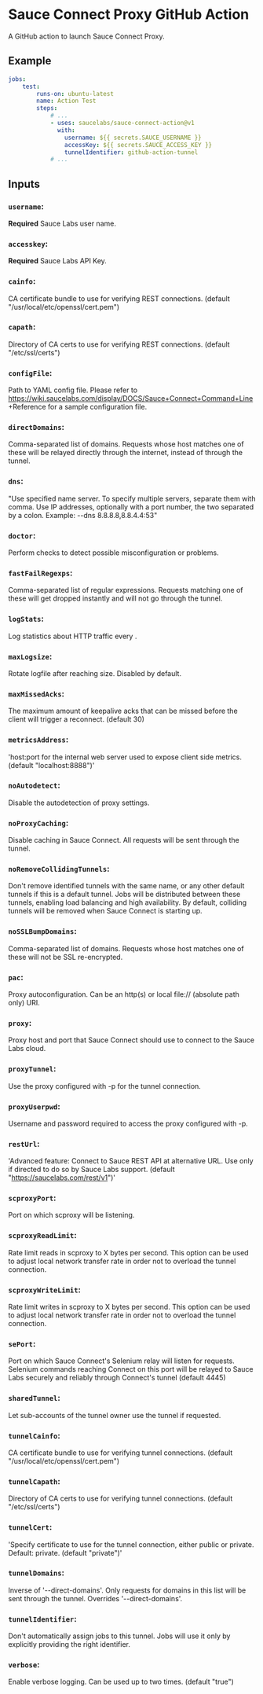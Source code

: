 Sauce Connect Proxy GitHub Action
=================================

A GitHub action to launch Sauce Connect Proxy.

## Example

```yaml
jobs:
    test:
        runs-on: ubuntu-latest
        name: Action Test
        steps:
            # ...
            - uses: saucelabs/sauce-connect-action@v1
              with:
                username: ${{ secrets.SAUCE_USERNAME }}
                accessKey: ${{ secrets.SAUCE_ACCESS_KEY }}
                tunnelIdentifier: github-action-tunnel
            # ...
```

## Inputs

### `username`:
**Required** Sauce Labs user name.

### `accesskey`:
**Required** Sauce Labs API Key.

### `cainfo`:
CA certificate bundle to use for verifying REST connections. (default "/usr/local/etc/openssl/cert.pem")

### `capath`:
Directory of CA certs to use for verifying REST connections. (default "/etc/ssl/certs")

### `configFile`:
Path to YAML config file. Please refer to https://wiki.saucelabs.com/display/DOCS/Sauce+Connect+Command+Line +Reference for a sample configuration file.

### `directDomains`:
Comma-separated list of domains. Requests whose host matches one of these will be relayed directly through the  internet, instead of through the tunnel.

### `dns`:
"Use specified name server. To specify multiple servers, separate them with comma. Use IP addresses, optionally  with a port number, the two separated by a colon. Example: --dns 8.8.8.8,8.8.4.4:53"

### `doctor`:
Perform checks to detect possible misconfiguration or problems.

### `fastFailRegexps`:
Comma-separated list of regular expressions. Requests matching one of these will get dropped instantly and will  not go through the tunnel.

### `logStats`:
Log statistics about HTTP traffic every <seconds>.

### `maxLogsize`:
Rotate logfile after reaching <bytes> size. Disabled by default.

### `maxMissedAcks`:
The maximum amount of keepalive acks that can be missed before the client will trigger a reconnect. (default 30)

### `metricsAddress`:
'host:port for the internal web server used to expose client side metrics. (default "localhost:8888")'

### `noAutodetect`:
Disable the autodetection of proxy settings.

### `noProxyCaching`:
Disable caching in Sauce Connect. All requests will be sent through the tunnel.

### `noRemoveCollidingTunnels`:
Don't remove identified tunnels with the same name, or any other default tunnels if this is a default tunnel. Jobs will be distributed between these tunnels, enabling load balancing and high availability. By default, colliding tunnels will be removed when Sauce Connect is starting up.

### `noSSLBumpDomains`:
Comma-separated list of domains. Requests whose host matches one of these will not be SSL re-encrypted.

### `pac`:
Proxy autoconfiguration. Can be an http(s) or local file:// (absolute path only) URI.

### `proxy`:
Proxy host and port that Sauce Connect should use to connect to the Sauce Labs cloud.

### `proxyTunnel`:
Use the proxy configured with -p for the tunnel connection.

### `proxyUserpwd`:
Username and password required to access the proxy configured with -p.

### `restUrl`:
'Advanced feature: Connect to Sauce REST API at alternative URL. Use only if directed to do so by Sauce Labs  support. (default "https://saucelabs.com/rest/v1")'

### `scproxyPort`:
Port on which scproxy will be listening.

### `scproxyReadLimit`:
Rate limit reads in scproxy to X bytes per second. This option can be used to adjust local network transfer rate in order not to overload the tunnel connection.

### `scproxyWriteLimit`:
Rate limit writes in scproxy to X bytes per second. This option can be used to adjust local network transfer rate in order not to overload the tunnel connection.

### `sePort`:
Port on which Sauce Connect's Selenium relay will listen for requests. Selenium commands reaching Connect on this port will be relayed to Sauce Labs securely and reliably through Connect's tunnel (default 4445)

### `sharedTunnel`:
Let sub-accounts of the tunnel owner use the tunnel if requested.

### `tunnelCainfo`:
CA certificate bundle to use for verifying tunnel connections. (default "/usr/local/etc/openssl/cert.pem")

### `tunnelCapath`:
Directory of CA certs to use for verifying tunnel connections. (default "/etc/ssl/certs")

### `tunnelCert`:
'Specify certificate to use for the tunnel connection, either public or private. Default: private. (default "private")'

### `tunnelDomains`:
Inverse of '--direct-domains'. Only requests for domains in this list will be sent through the tunnel. Overrides '--direct-domains'.

### `tunnelIdentifier`:
Don't automatically assign jobs to this tunnel. Jobs will use it only by explicitly providing the right identifier.

### `verbose`:
Enable verbose logging. Can be used up to two times. (default "true")
